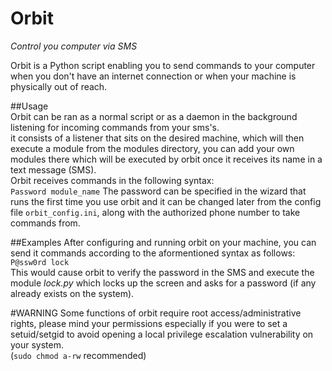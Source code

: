 # Orbit
_Control you computer via SMS_  
  
Orbit is a Python script enabling you to send commands to your computer when you don't have an internet connection or when your machine is physically out of reach.  
  
##Usage  
Orbit can be ran as a normal script or as a daemon in the background listening for incoming commands from your sms's.  
it consists of a listener that sits on the desired machine, which will then execute a module from the modules directory, you can add your own modules there which will be executed by orbit once it receives its name in a text message (SMS).  
Orbit receives commands in the following syntax:  
`Password module_name`
The password can be specified in the wizard that runs the first time you use orbit and it can be changed later from the config file `orbit_config.ini`, along with the authorized phone number to take commands from.  

##Examples
After configuring and running orbit on your machine, you can send it commands according to the aformentioned syntax as follows:  
`P@ssw0rd lock`  
This would cause orbit to verify the password in the SMS and execute the module *lock.py* which locks up the screen and asks for a password (if any already exists on the system).  
  
#WARNING
Some functions of orbit require root access/administrative rights, please mind your permissions especially if you were to set a setuid/setgid to avoid opening a local privilege escalation vulnerability on your system.   
(`sudo chmod a-rw` recommended)
